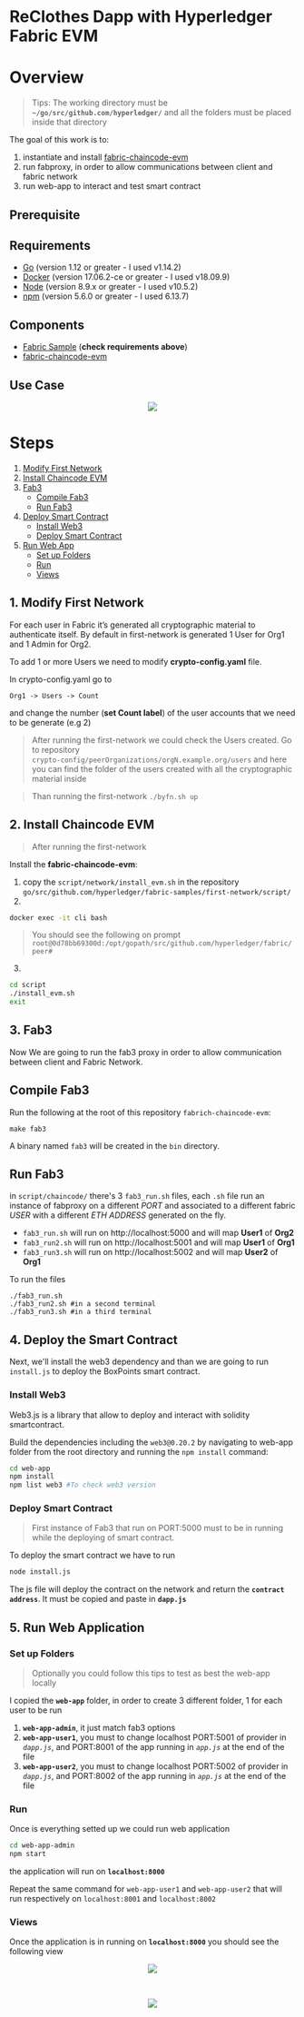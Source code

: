 # ReClothes Dapp with Hyperledger Fabric EVM

# Overview 

> Tips: The working directory must be **`~/go/src/github.com/hyperledger/`** and all the folders must be placed inside that directory

The goal of this work is to:
1. instantiate and install [fabric-chaincode-evm](https://github.com/hyperledger/fabric-chaincode-evm)
2. run fabproxy, in order to allow communications between client and fabric network
2. run web-app to interact and test smart contract

## Prerequisite

## Requirements

- [Go](https://golang.org/dl/) (version 1.12 or greater - I used v1.14.2)
- [Docker](https://www.docker.com/) (version 17.06.2-ce or greater - I used v18.09.9)
- [Node](https://nodejs.org/en/) (version 8.9.x or greater - I used v10.5.2)
- [npm](https://www.npmjs.com/) (version 5.6.0 or greater - I used 6.13.7)

## Components

- [Fabric Sample](https://github.com/hyperledger/fabric-samples) (**check requirements above**)
- [fabric-chaincode-evm](https://github.com/hyperledger/fabric-chaincode-evm)

## Use Case

<p align="center">
  <img src="doc/use_case.png">
</p>

# Steps
1. [Modify First Network](#net)
2. [Install Chaincode EVM](#install_chaincode_evm)  
3. [Fab3](#run_fab3)
    - [Compile Fab3](#compile_fab3)
    - [Run Fab3](#run_fab3)
4. [Deploy Smart Contract](#deploy)  
    - [Install Web3](#web3)
    - [Deploy Smart Contract](#smart_contract)
5. [Run Web App](#web_app) 
    - [Set up Folders](#set_up)
    - [Run](#run)
    - [Views](#views)

<a name="net"></a>
## 1. Modify First Network

For each user in Fabric it’s generated all cryptographic material to authenticate itself. By default in first-network is generated 1 User for Org1 and 1 Admin for Org2.

To add 1 or more Users we need to modify **crypto-config.yaml** file. 

In crypto-config.yaml go to 
```
Org1 -> Users -> Count
``` 
and change the number (**set Count label**) of the user accounts that we need to be generate (e.g 2)

> After running the first-network we could check the Users created. Go to repository   
`crypto-config/peerOrganizations/orgN.example.org/users` and here you can find the folder of the users created with all the cryptographic material inside

> Than running the first-network `./byfn.sh up`

<a name="install_chaincode_evm"></a>
## 2. Install Chaincode EVM

> After running the first-network 

Install the **fabric-chaincode-evm**:
1. copy the `script/network/install_evm.sh` in the repository `go/src/github.com/hyperledger/fabric-samples/first-network/script/`
2. 
```bash
docker exec -it cli bash
``` 
> You should see the following on prompt  
`root@0d78bb69300d:/opt/gopath/src/github.com/hyperledger/fabric/peer#`
3.
```bash
cd script
./install_evm.sh
exit
``` 

<a name="fab3"></a>
## 3. Fab3

Now We are going to run the fab3 proxy in order to allow communication between client and Fabric Network.

<a name="compile_fab3"></a>
## Compile Fab3

Run the following at the root of this repository `fabrich-chaincode-evm`:

```
make fab3
```

A binary named `fab3` will be created in the `bin` directory.

<a name="run_fab3"></a>
## Run Fab3

in `script/chaincode/` there's 3 `fab3_run.sh` files, each `.sh` file run an instance of fabproxy on a different *PORT* and associated to a different fabric *USER* with a different *ETH ADDRESS* generated on the fly. 

- `fab3_run.sh` will run on http://localhost:5000 and will map **User1** of **Org2**
- `fab3_run2.sh` will run on http://localhost:5001 and will map **User1** of **Org1**
- `fab3_run3.sh` will run on http://localhost:5002 and will map **User2** of **Org1** 

To run the files 

```shell
./fab3_run.sh
./fab3_run2.sh #in a second terminal
./fab3_run3.sh #in a third terminal
``` 

<a name="deploy"></a>
## 4. Deploy the Smart Contract

Next, we'll install the web3 dependency and than we are going to run `install.js` to deploy the BoxPoints smart contract.

<a name="web3"></a>
### Install Web3

Web3.js is a library that allow to deploy and interact with solidity smartcontract. 

Build the dependencies including the `web3@0.20.2` by navigating to web-app folder from the root directory and running the `npm install` command:

```bash
cd web-app
npm install
npm list web3 #To check web3 version
``` 

<a name="smart_contract"></a>
### Deploy Smart Contract

> First instance of Fab3 that run on PORT:5000 must to be in running while the deploying of smart contract.

To deploy the smart contract we have to run

```bash
node install.js
```
 
The js file will deploy the contract on the network and return the **`contract address`**. It must be copied and paste in **`dapp.js`**

<a name="web_app"></a>
## 5. Run Web Application

<a name="set_up"></a>
### Set up Folders

> Optionally you could follow this tips to test as best the web-app locally

I copied the **`web-app`** folder, in order to create 3 different folder, 1 for each user to be run

1. **`web-app-admin`**, it just match fab3 options
2. **`web-app-user1`**, you must to change localhost PORT:5001 of provider in *`dapp.js`*, and PORT:8001 of the app running in *`app.js`* at the end of the file
3. **`web-app-user2`**, you must to change localhost PORT:5002 of provider in *`dapp.js`*, and PORT:8002 of the app running in *`app.js`* at the end of the file

<a name="run"></a>
### Run 

Once is everything setted up we could run web application

```bash
cd web-app-admin
npm start
```

the application will run on **`localhost:8000`**

Repeat the same command for `web-app-user1` and `web-app-user2` that will run respectively on `localhost:8001` and `localhost:8002`

### Views

Once the application is in running on **`localhost:8000`** you should see the following view

<p align="center">
  <img src="doc/homepage.png">
</p>
<br>
<p align="center">
  <img src="doc/how_to.png">
</p>

